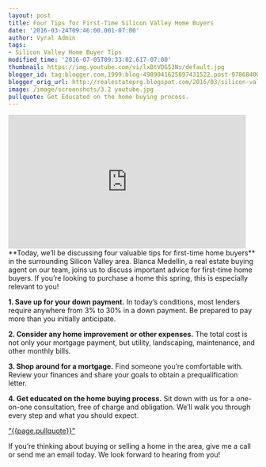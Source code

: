 ```yaml
---
layout: post
title: Four Tips for First-Time Silicon Valley Home Buyers
date: '2016-03-24T09:46:00.001-07:00'
author: Vyral Admin
tags:
- Silicon Valley Home Buyer Tips
modified_time: '2016-07-05T09:33:02.617-07:00'
thumbnail: https://img.youtube.com/vi/lxBtVDG53Ns/default.jpg
blogger_id: tag:blogger.com,1999:blog-4989041625897431522.post-978684005490137846
blogger_orig_url: http://realestateprg.blogspot.com/2016/03/silicon-valley-real-estate-first-time.html
image: /image/screenshots/3.2 youtube.jpg
pullquote: Get Educated on the home buying process.
---
```


<iframe 
width="480" height="270" src="https://www.youtube.com/embed/lxBtVDG53Ns" 
frameborder="0" allowfullscreen></iframe>
**Today, we’ll be discussing four valuable tips for first-time home buyers** in the surrounding Silicon Valley area. Blanca Medellin, a real estate buying agent on our team, joins us to discuss important advice for first-time home buyers. If you’re looking to purchase a home this spring, this is especially relevant to you! 

**1. Save up for your down payment.** In today’s conditions, most lenders require anywhere from 3% to 30% in a down payment. Be prepared to pay more than you initially anticipate.

**2. Consider any home improvement or other expenses.** The total cost is not only your mortgage payment, but utility, landscaping, maintenance, and other monthly bills.

**3. Shop around for a mortgage.** Find someone you’re comfortable with. Review your finances and share your goals to obtain a prequalification letter.

**4. Get educated on the home buying process.** Sit down with us for a one-on-one consultation, free of charge and obligation. We’ll walk you through every step and what you should expect. 

<a href="https://twitter.com/home/?status={{page.pullquote}}%20{{site.url}}{{page.url}}%20via%40{{site.data.settings.socials.twitter | remove: 'https://twitter.com/'}}" target='_blank' class="pullquote">&#8220;{{page.pullquote}}&#8221;</a>

If you’re thinking about buying or selling a home in the area, give me a call or send me an email today. We look forward to hearing from you!